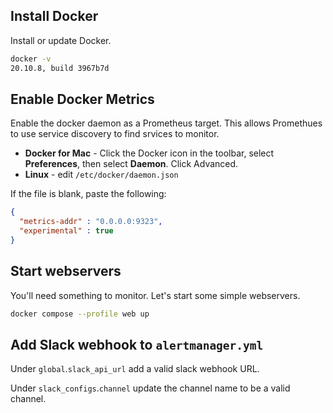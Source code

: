 ## Install Docker

Install or update Docker.

```bash
docker -v
20.10.8, build 3967b7d
```

## Enable Docker Metrics 

Enable the docker daemon as a Prometheus target. This allows Promethues to use service discovery to find srvices to monitor.

- **Docker for Mac** - Click the Docker icon in the toolbar, select **Preferences**, then select **Daemon**. Click Advanced.
- **Linux** - edit `/etc/docker/daemon.json`

If the file is blank, paste the following:

```json
{
  "metrics-addr" : "0.0.0.0:9323",
  "experimental" : true
}
```

## Start webservers

You'll need something to monitor. Let's start some simple webservers.

```bash
docker compose --profile web up
```

## Add Slack webhook to `alertmanager.yml`

Under `global`.`slack_api_url` add a valid slack webhook URL.

Under `slack_configs`.`channel` update the channel name to be a valid channel.


